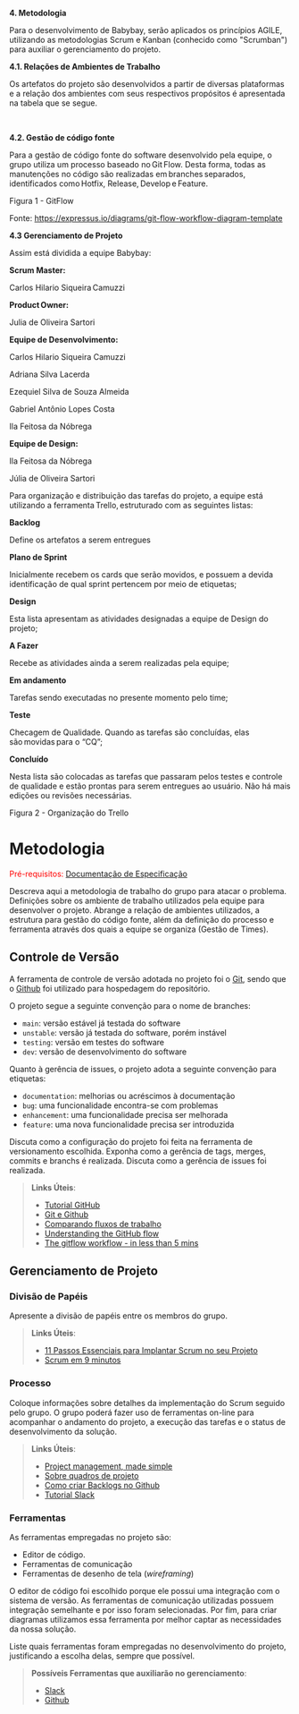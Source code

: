 <b> 4. Metodologia  </b>

Para o desenvolvimento de Babybay, serão aplicados os princípios AGILE, utilizando as metodologias Scrum e Kanban (conhecido como "Scrumban") para auxiliar o gerenciamento do projeto. 

 

<b> 4.1. Relações de Ambientes de Trabalho </b>

Os artefatos do projeto são desenvolvidos a partir de diversas plataformas e a relação dos ambientes com seus respectivos propósitos é apresentada na tabela que se segue.   



   

<b> 4.2. Gestão de código fonte </b>  

Para a gestão de código fonte do software desenvolvido pela equipe, o grupo utiliza um processo baseado no Git Flow. Desta forma, todas as manutenções no código são realizadas em branches separados, identificados como Hotfix, Release, Develop e Feature. 

 

 

Figura 1 - GitFlow 

Fonte: https://expressus.io/diagrams/git-flow-workflow-diagram-template 

 

<b> 4.3 Gerenciamento de Projeto </b>  

Assim está dividida a equipe Babybay: 

 

<b> Scrum Master:  </b>

Carlos Hilario Siqueira Camuzzi  

 

<b> Product Owner:   </b>

Julia de Oliveira Sartori 

 

<b> Equipe de Desenvolvimento:  </b>

Carlos Hilario Siqueira Camuzzi 

Adriana Silva Lacerda  

Ezequiel Silva de Souza Almeida 

Gabriel Antônio Lopes Costa 

Ila Feitosa da Nóbrega 

 

<b> Equipe de Design:  </b>

Ila Feitosa da Nóbrega 

Júlia de Oliveira Sartori 

 

Para organização e distribuição das tarefas do projeto, a equipe está utilizando a ferramenta Trello, estruturado com as seguintes listas:  

<b> Backlog </b> 

Define os artefatos a serem entregues 

<b> Plano de Sprint </b>

Inicialmente recebem os cards que serão movidos, e possuem a devida identificação de qual sprint pertencem por meio de etiquetas; 

<b> Design </b>

Esta lista apresentam as atividades designadas a equipe de Design do projeto; 

<b> A Fazer </b>

Recebe as atividades ainda a serem realizadas pela equipe; 

<b> Em andamento </b>

Tarefas sendo executadas no presente momento pelo time; 

<b> Teste </b>

Checagem de Qualidade. Quando as tarefas são concluídas, elas são movidas para o “CQ”;   

<b> Concluído </b>

Nesta lista são colocadas as tarefas que passaram pelos testes e controle de qualidade e estão prontas para serem entregues ao usuário. Não há mais edições ou revisões necessárias. 

 

Figura 2 - Organização do Trello 

 

			 




 
# Metodologia

<span style="color:red">Pré-requisitos: <a href="2-Especificação do Projeto.md"> Documentação de Especificação</a></span>

Descreva aqui a metodologia de trabalho do grupo para atacar o problema. Definições sobre os ambiente de trabalho utilizados pela  equipe para desenvolver o projeto. Abrange a relação de ambientes utilizados, a estrutura para gestão do código fonte, além da definição do processo e ferramenta através dos quais a equipe se organiza (Gestão de Times).

## Controle de Versão

A ferramenta de controle de versão adotada no projeto foi o
[Git](https://git-scm.com/), sendo que o [Github](https://github.com)
foi utilizado para hospedagem do repositório.

O projeto segue a seguinte convenção para o nome de branches:

- `main`: versão estável já testada do software
- `unstable`: versão já testada do software, porém instável
- `testing`: versão em testes do software
- `dev`: versão de desenvolvimento do software

Quanto à gerência de issues, o projeto adota a seguinte convenção para
etiquetas:

- `documentation`: melhorias ou acréscimos à documentação
- `bug`: uma funcionalidade encontra-se com problemas
- `enhancement`: uma funcionalidade precisa ser melhorada
- `feature`: uma nova funcionalidade precisa ser introduzida

Discuta como a configuração do projeto foi feita na ferramenta de versionamento escolhida. Exponha como a gerência de tags, merges, commits e branchs é realizada. Discuta como a gerência de issues foi realizada.

> **Links Úteis**:
> - [Tutorial GitHub](https://guides.github.com/activities/hello-world/)
> - [Git e Github](https://www.youtube.com/playlist?list=PLHz_AreHm4dm7ZULPAmadvNhH6vk9oNZA)
>  - [Comparando fluxos de trabalho](https://www.atlassian.com/br/git/tutorials/comparing-workflows)
> - [Understanding the GitHub flow](https://guides.github.com/introduction/flow/)
> - [The gitflow workflow - in less than 5 mins](https://www.youtube.com/watch?v=1SXpE08hvGs)

## Gerenciamento de Projeto

### Divisão de Papéis

Apresente a divisão de papéis entre os membros do grupo.

> **Links Úteis**:
> - [11 Passos Essenciais para Implantar Scrum no seu 
> Projeto](https://mindmaster.com.br/scrum-11-passos/)
> - [Scrum em 9 minutos](https://www.youtube.com/watch?v=XfvQWnRgxG0)

### Processo

Coloque  informações sobre detalhes da implementação do Scrum seguido pelo grupo. O grupo poderá fazer uso de ferramentas on-line para acompanhar o andamento do projeto, a execução das tarefas e o status de desenvolvimento da solução.
 
> **Links Úteis**:
> - [Project management, made simple](https://github.com/features/project-management/)
> - [Sobre quadros de projeto](https://docs.github.com/pt/github/managing-your-work-on-github/about-project-boards)
> - [Como criar Backlogs no Github](https://www.youtube.com/watch?v=RXEy6CFu9Hk)
> - [Tutorial Slack](https://slack.com/intl/en-br/)

### Ferramentas

As ferramentas empregadas no projeto são:

- Editor de código.
- Ferramentas de comunicação
- Ferramentas de desenho de tela (_wireframing_)

O editor de código foi escolhido porque ele possui uma integração com o
sistema de versão. As ferramentas de comunicação utilizadas possuem
integração semelhante e por isso foram selecionadas. Por fim, para criar
diagramas utilizamos essa ferramenta por melhor captar as
necessidades da nossa solução.

Liste quais ferramentas foram empregadas no desenvolvimento do projeto, justificando a escolha delas, sempre que possível.
 
> **Possíveis Ferramentas que auxiliarão no gerenciamento**: 
> - [Slack](https://slack.com/)
> - [Github](https://github.com/)
